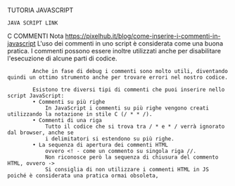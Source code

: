 TUTORIA JAVASCRIPT
    
    JAVA SCRIPT LINK

            


C 
    COMMENTI 
        Nota
                https://pixelhub.it/blog/come-inserire-i-commenti-in-javascript
            L'uso dei commenti in uno script è considerata come una buona pratica. I commenti possono essere inoltre utilizzati anche per disabilitare l'esecuzione di alcune parti di codice.
            
            Anche in fase di debug i commenti sono molto utili, diventando quindi un ottimo strumento anche per trovare errori nel nostro codice.
            
            Esistono tre diversi tipi di commenti che puoi inserire nello script JavaScript:
            • Commenti su più righe
                In JavaScript i commenti su più righe vengono creati utilizzando la notazione in stile C (/ * * /).
            • Commenti di una riga
                Tutto il codice che si trova tra / * e * / verrà ignorato dal browser, anche se
                i delimitatori si estendono su più righe.
            • La sequenza di apertura dei commenti HTML
                ovvero <! - come un commento su singola riga //.
                Non riconosce però la sequenza di chiusura del commento HTML, ovvero ->
                Si consiglia di non utilizzare i commenti HTML in JS poiché è considerata una pratica ormai obsoleta, 
            